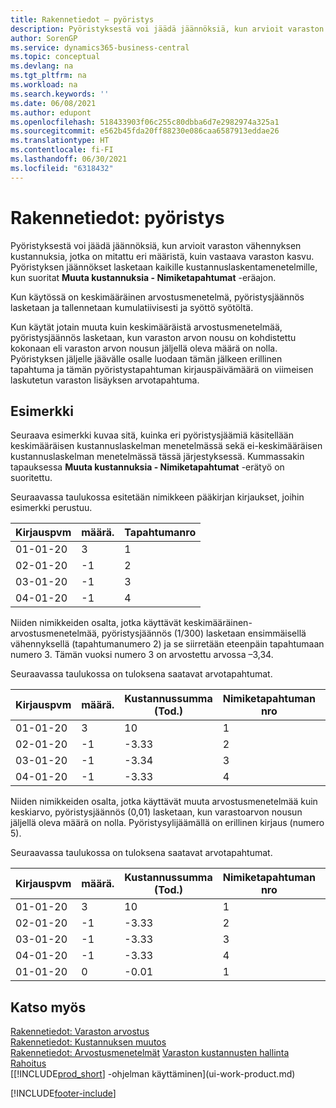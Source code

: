 ```yaml
---
title: Rakennetiedot – pyöristys
description: Pyöristyksestä voi jäädä jäännöksiä, kun arvioit varaston vähennyksen kustannuksia, jotka on mitattu eri määristä, kuin vastaava varaston kasvu.
author: SorenGP
ms.service: dynamics365-business-central
ms.topic: conceptual
ms.devlang: na
ms.tgt_pltfrm: na
ms.workload: na
ms.search.keywords: ''
ms.date: 06/08/2021
ms.author: edupont
ms.openlocfilehash: 518433903f06c255c80dbba6d7e2982974a325a1
ms.sourcegitcommit: e562b45fda20ff88230e086caa6587913eddae26
ms.translationtype: HT
ms.contentlocale: fi-FI
ms.lasthandoff: 06/30/2021
ms.locfileid: "6318432"
---
```

# <a name="design-details-rounding"></a>Rakennetiedot: pyöristys
Pyöristyksestä voi jäädä jäännöksiä, kun arvioit varaston vähennyksen kustannuksia, jotka on mitattu eri määristä, kuin vastaava varaston kasvu. Pyöristyksen jäännökset lasketaan kaikille kustannuslaskentamenetelmille, kun suoritat **Muuta kustannuksia - Nimiketapahtumat** -eräajon.  

 Kun käytössä on keskimääräinen arvostusmenetelmä, pyöristysjäännös lasketaan ja tallennetaan kumulatiivisesti ja syöttö syötöltä.  

 Kun käytät jotain muuta kuin keskimääräistä arvostusmenetelmää, pyöristysjäännös lasketaan, kun varaston arvon nousu on kohdistettu kokonaan eli varaston arvon nousun jäljellä oleva määrä on nolla. Pyöristyksen jäljelle jäävälle osalle luodaan tämän jälkeen erillinen tapahtuma ja tämän pyöristystapahtuman kirjauspäivämäärä on viimeisen laskutetun varaston lisäyksen arvotapahtuma.  

## <a name="example"></a>Esimerkki  
 Seuraava esimerkki kuvaa sitä, kuinka eri pyöristysjäämiä käsitellään keskimääräisen kustannuslaskelman menetelmässä sekä ei-keskimääräisen kustannuslaskelman menetelmässä tässä järjestyksessä. Kummassakin tapauksessa **Muuta kustannuksia - Nimiketapahtumat** -erätyö on suoritettu.  

 Seuraavassa taulukossa esitetään nimikkeen pääkirjan kirjaukset, joihin esimerkki perustuu.  

|Kirjauspvm|määrä.|Tapahtumanro|  
|------------------|--------------|---------------|  
|01-01-20|3|1|  
|02-01-20|-1|2|  
|03-01-20|-1|3|  
|04-01-20|-1|4|  

 Niiden nimikkeiden osalta, jotka käyttävät keskimääräinen-arvostusmenetelmää, pyöristysjäännös (1/300) lasketaan ensimmäisellä vähennyksellä (tapahtumanumero 2) ja se siirretään eteenpäin tapahtumaan numero 3. Tämän vuoksi numero 3 on arvostettu arvossa –3,34.  

 Seuraavassa taulukossa on tuloksena saatavat arvotapahtumat.  

|Kirjauspvm|määrä.|Kustannussumma (Tod.)|Nimiketapahtuman nro|Tapahtumanro|  
|------------------|--------------|----------------------------|---------------------------|---------------|  
|01-01-20|3|10|1|1|  
|02-01-20|-1|-3.33|2|2|  
|03-01-20|-1|-3.34|3|3|  
|04-01-20|-1|-3.33|4|4|  

 Niiden nimikkeiden osalta, jotka käyttävät muuta arvostusmenetelmää kuin keskiarvo, pyöristysjäännös (0,01) lasketaan, kun varastoarvon nousun jäljellä oleva määrä on nolla. Pyöristysylijäämällä on erillinen kirjaus (numero 5).  

 Seuraavassa taulukossa on tuloksena saatavat arvotapahtumat.  

|Kirjauspvm|määrä.|Kustannussumma (Tod.)|Nimiketapahtuman nro|Tapahtumanro|  
|------------------|--------------|----------------------------|---------------------------|---------------|  
|01-01-20|3|10|1|1|  
|02-01-20|-1|-3.33|2|2|  
|03-01-20|-1|-3.33|3|3|  
|04-01-20|-1|-3.33|4|4|  
|01-01-20|0|-0.01|1|5|  

## <a name="see-also"></a>Katso myös  
 [Rakennetiedot: Varaston arvostus](design-details-inventory-costing.md)   
 [Rakennetiedot: Kustannuksen muutos](design-details-cost-adjustment.md)   
 [Rakennetiedot: Arvostusmenetelmät](design-details-costing-methods.md) [Varaston kustannusten hallinta](finance-manage-inventory-costs.md)  
 [Rahoitus](finance.md)  
 [[!INCLUDE[prod_short](includes/prod_short.md)] -ohjelman käyttäminen](ui-work-product.md)


[!INCLUDE[footer-include](includes/footer-banner.md)]